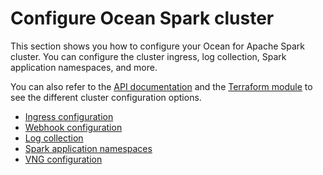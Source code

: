 # Configure Ocean Spark cluster

This section shows you how to configure your Ocean for Apache Spark cluster. You can configure the cluster ingress, log collection, Spark application namespaces, and more.

You can also refer to the [API documentation](https://docs.spot.io/api/#tag/Ocean-Spark/operation/OceanSparkClusterCreate) and the [Terraform module](https://registry.terraform.io/modules/spotinst/ocean-spark/spotinst/latest) to see the different cluster configuration options.

- [Ingress configuration](ocean-spark/configure-cluster/ingress)
- [Webhook configuration](ocean-spark/configure-cluster/webhook-configuration)
- [Log collection](ocean-spark/configure-cluster/log-collection)
- [Spark application namespaces](ocean-spark/configure-cluster/spark-application-namespaces)
- [VNG configuration](ocean-spark/configure-cluster/vng-configuration)

